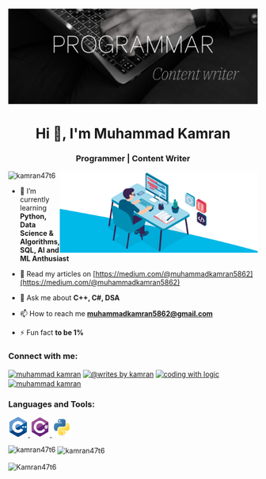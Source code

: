 ![logo](https://github.com/Kamran47t6/Kamran47t6/blob/main/Untitled%20design_page-0001.jpg)
<h1 align="center">Hi 👋, I'm Muhammad Kamran</h1>
<h3 align="center">Programmer | Content Writer</h3>
<img align="right" alt="coding" width="400" src="https://github.com/Kamran47t6/Kamran47t6/blob/main/00086---desk-anim---v0.3.gif">

<p align="left"> <img src="https://komarev.com/ghpvc/?username=kamran47t6&label=Profile%20views&color=0e75b6&style=flat" alt="kamran47t6" /> </p>



- 🌱 I’m currently learning **Python, Data Science & Algorithms, SQL, AI and ML Anthusiast**

- 📝 Read my articles on [https://medium.com/@muhammadkamran5862](https://medium.com/@muhammadkamran5862)

- 💬 Ask me about **C++, C#, DSA**

- 📫 How to reach me **muhammadkamran5862@gmail.com**

- ⚡ Fun fact **to be 1%**

<h3 align="left">Connect with me:</h3>
<p align="left">
<a href="https://www.linkedin.com/in/muhammad-kamran-4a9539257" target="blank"><img align="center" src="https://raw.githubusercontent.com/rahuldkjain/github-profile-readme-generator/master/src/images/icons/Social/linked-in-alt.svg" alt="muhammad kamran" height="30" width="40" /></a>
<a href="https://medium.com/@muhammadkamran5862" target="blank"><img align="center" src="https://raw.githubusercontent.com/rahuldkjain/github-profile-readme-generator/master/src/images/icons/Social/medium.svg" alt="@writes by kamran" height="30" width="40" /></a>
<a href="https://www.youtube.com/channel/UC1f4GrK9_ZRRjSyjZ0rao6A" target="blank"><img align="center" src="https://raw.githubusercontent.com/rahuldkjain/github-profile-readme-generator/master/src/images/icons/Social/youtube.svg" alt="coding with logic" height="30" width="40" /></a>
<a href="https://www.hackerrank.com/profile/muhammadkamran52" target="blank"><img align="center" src="https://raw.githubusercontent.com/rahuldkjain/github-profile-readme-generator/master/src/images/icons/Social/hackerrank.svg" alt="muhammad kamran" height="30" width="40" /></a>
</p>

<h3 align="left">Languages and Tools:</h3>
<p align="left"> <a href="https://www.w3schools.com/cpp/" target="_blank" rel="noreferrer"> <img src="https://raw.githubusercontent.com/devicons/devicon/master/icons/cplusplus/cplusplus-original.svg" alt="cplusplus" width="40" height="40"/> </a> <a href="https://www.w3schools.com/cs/" target="_blank" rel="noreferrer"> <img src="https://raw.githubusercontent.com/devicons/devicon/master/icons/csharp/csharp-original.svg" alt="csharp" width="40" height="40"/> </a> <a href="https://www.python.org" target="_blank" rel="noreferrer"> <img src="https://raw.githubusercontent.com/devicons/devicon/master/icons/python/python-original.svg" alt="python" width="40" height="40"/> </a> </p>

<p><img align="left" src="https://github-readme-stats.vercel.app/api/top-langs?username=kamran47t6&show_icons=true&locale=en&layout=compact" alt="kamran47t6" /></p>

<p>&nbsp;<img align="center" src="https://github-readme-stats.vercel.app/api?username=kamran47t6&show_icons=true&locale=en" alt="kamran47t6" /></p>
<p><img align="center" src="https://github-readme-streak-stats.herokuapp.com/?user=kamran47t6&" alt="Kamran47t6" /></p>
